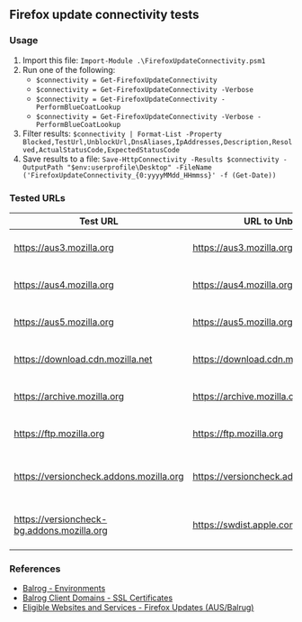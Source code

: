 ## Firefox update connectivity tests

### Usage

1. Import this file: `Import-Module .\FirefoxUpdateConnectivity.psm1`
1. Run one of the following:
    * `$connectivity = Get-FirefoxUpdateConnectivity`
    * `$connectivity = Get-FirefoxUpdateConnectivity -Verbose`
    * `$connectivity = Get-FirefoxUpdateConnectivity -PerformBlueCoatLookup`
    * `$connectivity = Get-FirefoxUpdateConnectivity -Verbose -PerformBlueCoatLookup`
1. Filter results: `$connectivity | Format-List -Property Blocked,TestUrl,UnblockUrl,DnsAliases,IpAddresses,Description,Resolved,ActualStatusCode,ExpectedStatusCode`
1. Save results to a file: `Save-HttpConnectivity -Results $connectivity -OutputPath "$env:userprofile\Desktop" -FileName ('FirefoxUpdateConnectivity_{0:yyyyMMdd_HHmmss}' -f (Get-Date))`

### Tested URLs
| Test URL | URL to Unblock | Description |
| -- | -- | -- |
| https://aus3.mozilla.org | https://aus3.mozilla.org | Firefox update check |
| https://aus4.mozilla.org | https://aus4.mozilla.org| Firefox update check |
| https://aus5.mozilla.org | https://aus5.mozilla.org | Firefox update check |
| https://download.cdn.mozilla.net | https://download.cdn.mozilla.net | Firefox update download |
| https://archive.mozilla.org | https://archive.mozilla.org | Firefox update download |
| https://ftp.mozilla.org | https://ftp.mozilla.org | Firefox update download |
| https://versioncheck.addons.mozilla.org | https://versioncheck.addons.mozilla.org | Firefox add-on/extension update check |
| https://versioncheck-bg.addons.mozilla.org | https://swdist.apple.com | Firefox add-on/extension update check |

### References
* [Balrog - Environments](https://wiki.mozilla.org/Balrog#Environments)
* [Balrog Client Domains - SSL Certificates](https://wiki.mozilla.org/Balrog/Client_Domains#SSL_Certificates)
* [Eligible Websites and Services - Firefox Updates (AUS/Balrug)](https://www.mozilla.org/en-US/security/bug-bounty/web-eligible-sites/)